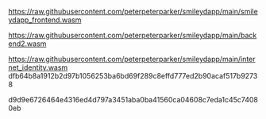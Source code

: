 https://raw.githubusercontent.com/peterpeterparker/smileydapp/main/smileydapp_frontend.wasm

https://raw.githubusercontent.com/peterpeterparker/smileydapp/main/backend2.wasm

https://raw.githubusercontent.com/peterpeterparker/smileydapp/main/internet_identity.wasm
dfb64b8a1912b2d97b1056253ba6bd69f289c8effd777ed2b90acaf517b92738

d9d9e6726464e4316ed4d797a3451aba0ba41560ca04608c7eda1c45c74080eb